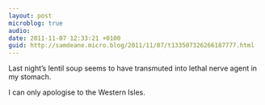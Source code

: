 ```yaml
---
layout: post
microblog: true
audio: 
date: 2011-11-07 12:33:21 +0100
guid: http://samdeane.micro.blog/2011/11/07/t133507326266187777.html
---
```

Last night’s lentil soup seems to have transmuted into lethal nerve agent in my stomach.

I can only apologise to the Western Isles.
